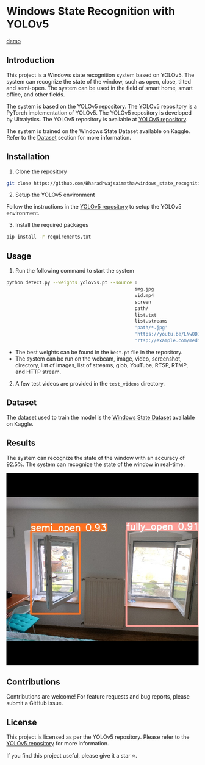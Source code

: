 # Windows State Recognition with YOLOv5

[demo](assets/demo.gif)

## Introduction

This project is a Windows state recognition system based on YOLOv5. The system can recognize the state of the window, such as open, close, tilted and semi-open. The system can be used in the field of smart home, smart office, and other fields.

The system is based on the YOLOv5 repository. The YOLOv5 repository is a PyTorch implementation of YOLOv5. The YOLOv5 repository is developed by Ultralytics. The YOLOv5 repository is available at [YOLOv5 repository](https://github.com/ultralytics/yolov5).

The system is trained on the Windows State Dataset available on Kaggle. Refer to the [Dataset](#dataset) section for more information.

## Installation

1. Clone the repository

```bash
git clone https://github.com/Bharadhwajsaimatha/windows_state_recognition_yolov5.git
```

2. Setup the YOLOv5 environment

Follow the instructions in the [YOLOv5 repository](https://github.com/ultralytics/yolov5) to setup the YOLOv5 environment.

3. Install the required packages

```bash
pip install -r requirements.txt
```

## Usage

1. Run the following command to start the system

```bash
python detect.py --weights yolov5s.pt --source 0                               # webcam
                                               img.jpg                         # image
                                               vid.mp4                         # video
                                               screen                          # screenshot
                                               path/                           # directory
                                               list.txt                        # list of images
                                               list.streams                    # list of streams
                                               'path/*.jpg'                    # glob
                                               'https://youtu.be/LNwODJXcvt4'  # YouTube
                                               'rtsp://example.com/media.mp4'  # RTSP, RTMP, HTTP stream
```

- The best weights can be found in the `best.pt` file in the repository.
- The system can be run on the webcam, image, video, screenshot, directory, list of images, list of streams, glob, YouTube, RTSP, RTMP, and HTTP stream.

2. A few test videos are provided in the `test_videos` directory.

## Dataset

The dataset used to train the model is the [Windows State Dataset](https://www.kaggle.com/datasets/bharadhwajsaimatha/windows-open-closed-semi-tilted-dataset/data) available on Kaggle.

## Results

The system can recognize the state of the window with an accuracy of 92.5%. The system can recognize the state of the window in real-time.

![Sample_result](assets/demo_1.jpg)

## Contributions

Contributions are welcome! For feature requests and bug reports, please submit a GitHub issue.

## License

This project is licensed as per the YOLOv5 repository. Please refer to the [YOLOv5 repository](https://github.com/ultralytics/yolov5) for more information.

If you find this project useful, please give it a star ⭐.

